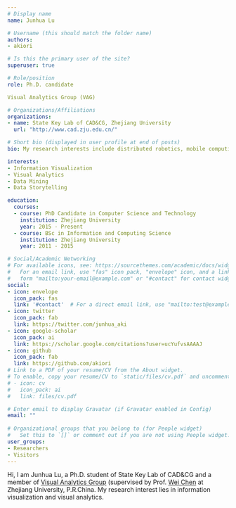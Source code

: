 ```yaml
---
# Display name
name: Junhua Lu

# Username (this should match the folder name)
authors:
- akiori

# Is this the primary user of the site?
superuser: true

# Role/position
role: Ph.D. candidate

Visual Analytics Group (VAG)

# Organizations/Affiliations
organizations:
- name: State Key Lab of CAD&CG, Zhejiang University
  url: "http://www.cad.zju.edu.cn/"

# Short bio (displayed in user profile at end of posts)
bio: My research interests include distributed robotics, mobile computing and programmable matter.

interests:
- Information Visualization
- Visual Analytics
- Data Mining
- Data Storytelling

education:
  courses:
  - course: PhD Candidate in Computer Science and Technology
    institution: Zhejiang University
    year: 2015 - Present
  - course: BSc in Information and Computing Science
    institution: Zhejiang University
    year: 2011 - 2015

# Social/Academic Networking
# For available icons, see: https://sourcethemes.com/academic/docs/widgets/#icons
#   For an email link, use "fas" icon pack, "envelope" icon, and a link in the
#   form "mailto:your-email@example.com" or "#contact" for contact widget.
social:
- icon: envelope
  icon_pack: fas
  link: '#contact'  # For a direct email link, use "mailto:test@example.org".
- icon: twitter
  icon_pack: fab
  link: https://twitter.com/junhua_aki
- icon: google-scholar
  icon_pack: ai
  link: https://scholar.google.com/citations?user=ucYufvsAAAAJ
- icon: github
  icon_pack: fab
  link: https://github.com/akiori
# Link to a PDF of your resume/CV from the About widget.
# To enable, copy your resume/CV to `static/files/cv.pdf` and uncomment the lines below.  
# - icon: cv
#   icon_pack: ai
#   link: files/cv.pdf

# Enter email to display Gravatar (if Gravatar enabled in Config)
email: ""
  
# Organizational groups that you belong to (for People widget)
#   Set this to `[]` or comment out if you are not using People widget.  
user_groups:
- Researchers
- Visitors
---
```


Hi, I am Junhua Lu, a Ph.D. student of State Key Lab of CAD&CG and a member of [Visual Analytics Group](http://www.cad.zju.edu.cn/home/vagblog/) (supervised by Prof. [Wei Chen](http://www.cad.zju.edu.cn/home/chenwei/) at Zhejiang University, P.R.China. My research interest lies in information visualization and visual analytics.
